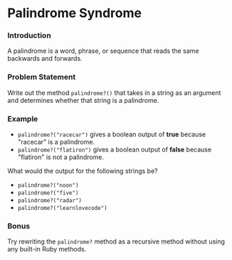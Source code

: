 # Palindrome Syndrome

### Introduction
A palindrome is a word, phrase, or sequence that reads the same backwards and forwards.

### Problem Statement
Write out the method `palindrome?()` that takes in a string as an argument and determines whether that string is a palindrome.

### Example

* `palindrome?("racecar")` gives a boolean output of **true** because "racecar" is a palindrome.
* `palindrome?("flatiron")` gives a boolean output of **false** because "flatiron" is not a palindrome.

What would the output for the following strings be?
* `palindrome?("noon")`
* `palindrome?("five")`
* `palindrome?("radar")`
* `palindrome?("learnlovecode")`

### Bonus
Try rewriting the `palindrome?` method as a recursive method without using any built-in Ruby methods. 
